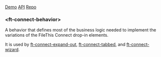 [Demo](https://filethis.github.io/ft-connect-behavior/components/ft-connect-behavior/demo/)    [API](https://filethis.github.io/ft-connect-behavior/components/ft-connect-behavior/)    [Repo](https://github.com/filethis/ft-connect-behavior)

### \<ft-connect-behavior\>

A behavior that defines most of the business logic needed to implement the variations of the FileThis Connect drop-in elements.
 
 It is used by [ft-connect-expand-out](https://github.com/filethis/ft-connect-expand-out), [ft-connect-tabbed](https://github.com/filethis/ft-connect-tabbed), and [ft-connect-wizard](https://github.com/filethis/ft-connect-wizard).


